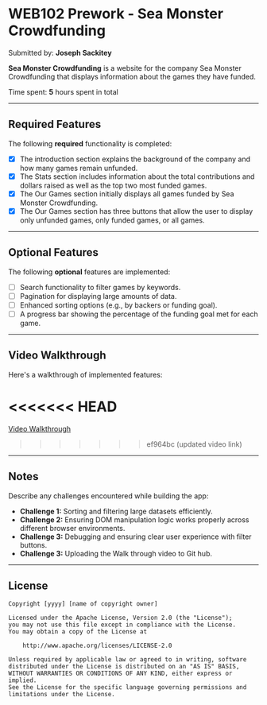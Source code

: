 # WEB102 Prework - Sea Monster Crowdfunding

Submitted by: **Joseph Sackitey**

**Sea Monster Crowdfunding** is a website for the company Sea Monster Crowdfunding that displays information about the games they have funded.

Time spent: **5** hours spent in total

---

## Required Features

The following **required** functionality is completed:

- [x] The introduction section explains the background of the company and how many games remain unfunded.
- [x] The Stats section includes information about the total contributions and dollars raised as well as the top two most funded games.
- [x] The Our Games section initially displays all games funded by Sea Monster Crowdfunding.
- [x] The Our Games section has three buttons that allow the user to display only unfunded games, only funded games, or all games.

---

## Optional Features

The following **optional** features are implemented:

- [ ] Search functionality to filter games by keywords.
- [ ] Pagination for displaying large amounts of data.
- [ ] Enhanced sorting options (e.g., by backers or funding goal).
- [ ] A progress bar showing the percentage of the funding goal met for each game.

---

## Video Walkthrough

Here's a walkthrough of implemented features:

<<<<<<< HEAD
=======
<a  href='https://youtu.be/ZhXnvusShxI'>Video Walkthrough</a>
>>>>>>> ef964bc (updated video link)

---

## Notes

Describe any challenges encountered while building the app:

- **Challenge 1:** Sorting and filtering large datasets efficiently.
- **Challenge 2:** Ensuring DOM manipulation logic works properly across different browser environments.
- **Challenge 3:** Debugging and ensuring clear user experience with filter buttons.
- **Challenge 3:** Uploading the Walk through video to Git hub.
---

## License

    Copyright [yyyy] [name of copyright owner]

    Licensed under the Apache License, Version 2.0 (the "License");
    you may not use this file except in compliance with the License.
    You may obtain a copy of the License at

        http://www.apache.org/licenses/LICENSE-2.0

    Unless required by applicable law or agreed to in writing, software
    distributed under the License is distributed on an "AS IS" BASIS,
    WITHOUT WARRANTIES OR CONDITIONS OF ANY KIND, either express or implied.
    See the License for the specific language governing permissions and
    limitations under the License.
